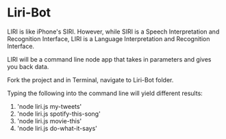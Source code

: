 # Liri-Bot

LIRI is like iPhone's SIRI. However, while SIRI is a Speech Interpretation and Recognition Interface, LIRI is a Language Interpretation and Recognition Interface.

LIRI will be a command line node app that takes in parameters and gives you back data.

Fork the project and in Terminal, navigate to Liri-Bot folder.

Typing the following into the command line will yield different results:

1. 'node liri.js my-tweets'
2. 'node liri.js spotify-this-song'
3. 'node liri.js movie-this'
4. 'node liri.js do-what-it-says'
